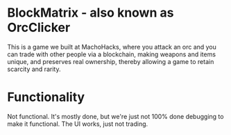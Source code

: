 # BlockMatrix - also known as OrcClicker

This is a game we built at MachoHacks, where you attack an orc and you can trade with other people via a blockchain, making weapons and items unique, and preserves real ownership, thereby allowing a game to retain scarcity and rarity.

# Functionality
Not functional. It's mostly done, but we're just not 100% done debugging to make it functional. The UI works, just not trading.
